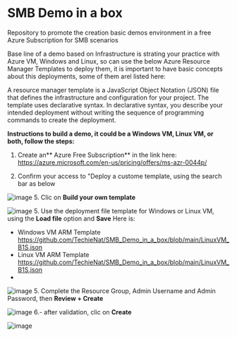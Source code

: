 # SMB Demo in a box

Repository to promote the creation basic demos environment in a free Azure Subscription for SMB scenarios

Base line of a demo based on Infrastructure is strating your practice with Azure VM, Windows and Linux, so can use the below Azure Resource Manager Templates to deploy them, it is important to have basic concepts about this deployments, some of them  arel listed here:

A resource manager template is a JavaScript Object Notation (JSON) file that defines the infrastructure and configuration for your project. The template uses declarative syntax. In declarative syntax, you describe your intended deployment without writing the sequence of programming commands to create the deployment.

**Instructions to build a demo, it could be a Windows VM, Linux VM, or both, follow the steps:**

1. Create an** Azure Free Subscription** in the link here: https://azure.microsoft.com/en-us/pricing/offers/ms-azr-0044p/
   
3. Confirm your access to "Deploy a custome template, using the search bar as below
   
![image](https://github.com/TechieNat/SMB_Demo_in_a_box/assets/61152897/644d24ad-f212-46f5-baf5-66fc997f9509)
5. Clic on **Build your own template**
   
![image](https://github.com/TechieNat/SMB_Demo_in_a_box/assets/61152897/3128a5f2-7b0b-4868-ab41-dbfee2f98246)
5. Use the deployment file template for Windows or Linux VM, using the **Load file** option and **Save**
Here is:
- Windows VM ARM Template https://github.com/TechieNat/SMB_Demo_in_a_box/blob/main/LinuxVM_B1S.json
- Linux VM ARM Template  https://github.com/TechieNat/SMB_Demo_in_a_box/blob/main/LinuxVM_B1S.json
- 
![image](https://github.com/TechieNat/SMB_Demo_in_a_box/assets/61152897/9939683a-8823-4037-a81b-c670d3dc3089)
5. Complete the Resource Group, Admin Username and Admin Password, then **Review + Create**
  
![image](https://github.com/TechieNat/SMB_Demo_in_a_box/assets/61152897/4d761157-8393-4e9d-95f0-213790c61f34)
6.- after validation, clic on **Create**
  
![image](https://github.com/TechieNat/SMB_Demo_in_a_box/assets/61152897/73e16cf0-b66c-49e7-837d-37e36d144e8c)

